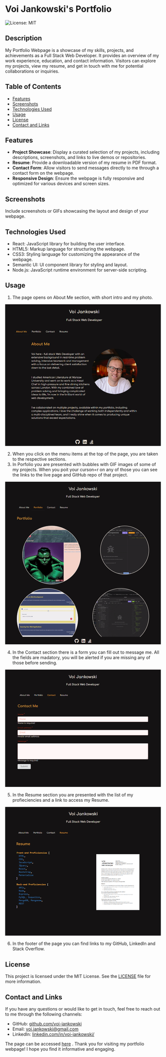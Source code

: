 # Voi Jankowski's Portfolio

![License: MIT](https://img.shields.io/badge/License-MIT-yellow.svg)

## Description

My Portfolio Webpage is a showcase of my skills, projects, and achievements as a Full Stack Web Developer. It provides an overview of my work experience, education, and contact information. Visitors can explore my projects, view my resume, and get in touch with me for potential collaborations or inquiries.

## Table of Contents

- [Features](#features)
- [Screenshots](#screenshots)
- [Technologies Used](#technologies-used)
- [Usage](#usage)
- [License](#license)
- [Contact and Links](#contact)

## Features

- **Project Showcase**: Display a curated selection of my projects, including descriptions, screenshots, and links to live demos or repositories.
- **Resume**: Provide a downloadable version of my resume in PDF format.
- **Contact Form**: Allow visitors to send messages directly to me through a contact form on the webpage.
- **Responsive Design**: Ensure the webpage is fully responsive and optimized for various devices and screen sizes.

## Screenshots

Include screenshots or GIFs showcasing the layout and design of your webpage.

## Technologies Used

- React: JavaScript library for building the user interface.
- HTML5: Markup language for structuring the webpage.
- CSS3: Styling language for customizing the appearance of the webpage.
- Semantic UI: UI component library for styling and layout.
- Node.js: JavaScript runtime environment for server-side scripting.

## Usage

1. The page opens on About Me section, with short intro and my photo.

![Opening page screenshot](./public/assets/portfolio-1.png)

2. When you click on the menu items at the top of the page, you are taken to the respective sections.
3. In Porfolio you are presented with bubbles with GIF images of some of my projects. When you poit your curson=r on any of those you can see the links to the live page and GitHub repo of that project.

![Portfolio section](./public/assets/portfolio-2.png)

4. In the Contact section there is a form you can fill out to message me. All the fields are madatory, you will be alerted if you are missing any of those before sending.

![Contact section](./public/assets/portfolio-3.png)

5. In the Resume section you are presented with the list of my profieciencies and a link to access my Resume.

![Resume section](./public/assets/portfolio-4.png)

6. In the footer of the page you can find links to my GitHub, LinkedIn and Stack Overflow.

## License

This project is licensed under the MIT License. See the [LICENSE](./LICENSE) file for more information.

## Contact and Links

If you have any questions or would like to get in touch, feel free to reach out to me through the following channels:

- GitHub: [github.com/voi-jankowski](https://github.com/voi-jankowski)
- Email: voi.jankowski@gmail.com
- LinkedIn: [linkedin.com/in/voi-jankowski/](https://www.linkedin.com/in/voi-jankowski/)

The page can be accessed [here]() .
Thank you for visiting my portfolio webpage! I hope you find it informative and engaging.
